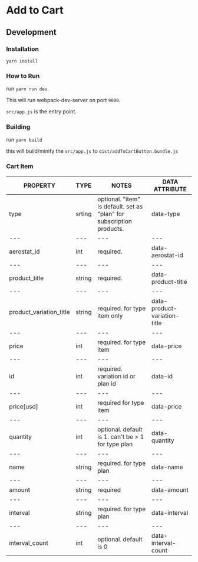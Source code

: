 # Add to Cart

## Development

### Installation

```
yarn install
```

### How to Run

run `yarn run dev`.

This will run webpack-dev-server on port `9000`.

`src/app.js` is the entry point.

### Building

run `yarn build`

this will build/minify the `src/app.js` to `dist/addToCartButton.bundle.js`

### Cart Item

PROPERTY                |TYPE     |NOTES                                                                       |DATA ATTRIBUTE
---|---|---|---
type                    |srting   |optional. "item" is default. set as "plan" for subscription products.  	   |data-type
---|---|---|---
aerostat_id             |int      |required.                                                              	   |data-aerostat-id
---|---|---|---
product_title           |string   |required.                                                              	   |data-product-title
---|---|---|---
product_variation_title |string   |required. for type item only                   	                           |data-product-variation-title
---|---|---|---
price                   |int      |required. for type item                     	                               |data-price
---|---|---|---
id                      |int      |required. variation id or plan id                 	                       |data-id
---|---|---|---
price[usd]              |int      |required for type item               	                                   |data-price
---|---|---|---
quantity                |int      |optional. default is 1. can't be > 1 for type plan                     	   |data-quantity
---|---|---|---
name                    |string   |required. for type plan                                                	   |data-name
---|---|---|---
amount                  |string   |required                                          	                       |data-amount
---|---|---|---
interval                |string   |required. for type plan                                                	   |data-interval
---|---|---|---
interval_count          |int      |optional. default is 0                                                 	   |data-interval-count

